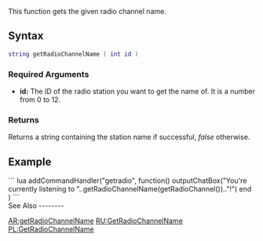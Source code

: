 This function gets the given radio channel name.

Syntax
------

``` lua
string getRadioChannelName ( int id )             
```

### Required Arguments

-   **id:** The ID of the radio station you want to get the name of. It is a number from 0 to 12.

### Returns

Returns a string containing the station name if successful, *false* otherwise.

Example
-------

<section name="Client" class="client" show="true">
``` lua
addCommandHandler("getradio",
    function()
        outputChatBox("You're currently listening to "..getRadioChannelName(getRadioChannel()).."!")
    end
)
```

</section>
See Also
--------

[AR:getRadioChannelName](/AR:getRadioChannelName.md "wikilink") [RU:GetRadioChannelName](/RU:GetRadioChannelName.md "wikilink") [PL:GetRadioChannelName](/PL:GetRadioChannelName.md "wikilink")
